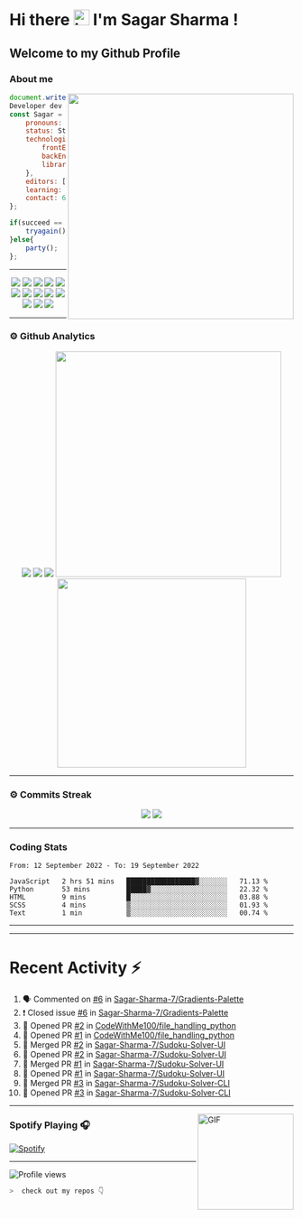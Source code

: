 # Hi there <img src="https://user-images.githubusercontent.com/1303154/88677602-1635ba80-d120-11ea-84d8-d263ba5fc3c0.gif" width="28px" alt="hi"> I'm Sagar Sharma !
## Welcome to my Github Profile 

### About me 

<img align='right' src="https://media.giphy.com/media/l0HlTy9x8FZo0XO1i/giphy.gif" width="400">

```js
document.write("Hello World");
Developer dev = new Developer(Sagar Sharma);
const Sagar = {
    pronouns: "he" | "his",
    status: Student,
    technologies: {
        frontEnd: [HTML, CSS, SASS, Javascript],
        backEnd: [Node.js, Express.js, Mongoose.js, MongoDB, Python],
        libraries: [Bootstrap, JQuery]
    },
    editors: [VS Code, Vim, PyCharm, Nano],
    learning: [Kali Linux],
    contact: 6969sagarsharma@gmail.com
};

if(succeed == false){
    tryagain();
}else{
    party();
};
```
---
<p align="center">
<img src="https://img.shields.io/badge/HTML5-E34F26?style=for-the-badge&logo=html5&logoColor=white" />
<img src="https://img.shields.io/badge/CSS3-1572B6?style=for-the-badge&logo=css3&logoColor=white" />
<img src="https://img.shields.io/badge/Javascript-323330?style=for-the-badge&logo=javascript&logoColor=F7DF1E" />
<img src="https://img.shields.io/badge/Node.js-43853D?style=for-the-badge&logo=node.js&logoColor=white" />
<img src="https://img.shields.io/badge/Express.js-404D59?style=for-the-badge" />
<img src="https://img.shields.io/badge/jQuery-0769AD?style=for-the-badge&logo=jquery&logoColor=white" />
<img src="https://img.shields.io/badge/Bootstrap-563D7C?style=for-the-badge&logo=bootstrap&logoColor=white">
<img src="https://img.shields.io/badge/MongoDB-4EA94B?style=for-the-badge&logo=mongodb&logoColor=white">
<img src="https://img.shields.io/badge/Python-FFD43B?style=for-the-badge&logo=python&logoColor=darkgreen">
<img src="https://img.shields.io/badge/Git-F05032?style=for-the-badge&logo=git&logoColor=white">
<img src="https://img.shields.io/badge/Sass-CC6699?style=for-the-badge&logo=sass&logoColor=white">
<img src="https://img.shields.io/badge/npm-CB3837?style=for-the-badge&logo=npm&logoColor=white">
<img src="https://img.shields.io/badge/Markdown-000000?style=for-the-badge&logo=markdown&logoColor=white">
</p>

---

### ⚙ Github Analytics

<p align="center">
<img src="https://github-profile-summary-cards.vercel.app/api/cards/repos-per-language?username=sagar-sharma-7&theme=nord_dark">
<img src="https://github-profile-summary-cards.vercel.app/api/cards/most-commit-language?username=sagar-sharma-7&theme=nord_dark" >
<img src="https://github-profile-trophy.vercel.app/?username=sagar-sharma-7&theme=darkhub">
<img src="https://github-readme-stats.vercel.app/api?username=sagar-sharma-7&theme=blue-green" width="400">
<img src="https://github-readme-stats.vercel.app/api/top-langs/?username=sagar-sharma-7&theme=chartreuse-dark&layout=compact" width="335">
</p>

---
### ⚙ Commits Streak 

<p align="center">
<img src="https://github-readme-streak-stats.herokuapp.com/?user=sagar-sharma-7&theme=radical">
<img src="https://activity-graph.herokuapp.com/graph?username=Sagar-Sharma-7&bg_color=000000&color=4fff67&line=4fff67&point=ffffff&area=true&hide_border=true">
</p>


___

### Coding Stats
<!--START_SECTION:waka-->

```text
From: 12 September 2022 - To: 19 September 2022

JavaScript   2 hrs 51 mins   █████████████████▓░░░░░░░   71.13 %
Python       53 mins         █████▓░░░░░░░░░░░░░░░░░░░   22.32 %
HTML         9 mins          █░░░░░░░░░░░░░░░░░░░░░░░░   03.88 %
SCSS         4 mins          ▒░░░░░░░░░░░░░░░░░░░░░░░░   01.93 %
Text         1 min           ▒░░░░░░░░░░░░░░░░░░░░░░░░   00.74 %
```

<!--END_SECTION:waka-->
____
____

# Recent Activity :zap:
<!--START_SECTION:activity-->
1. 🗣 Commented on [#6](https://github.com/Sagar-Sharma-7/Gradients-Palette/issues/6) in [Sagar-Sharma-7/Gradients-Palette](https://github.com/Sagar-Sharma-7/Gradients-Palette)
2. ❗️ Closed issue [#6](https://github.com/Sagar-Sharma-7/Gradients-Palette/issues/6) in [Sagar-Sharma-7/Gradients-Palette](https://github.com/Sagar-Sharma-7/Gradients-Palette)
3. 💪 Opened PR [#2](https://github.com/CodeWithMe100/file_handling_python/pull/2) in [CodeWithMe100/file_handling_python](https://github.com/CodeWithMe100/file_handling_python)
4. 💪 Opened PR [#1](https://github.com/CodeWithMe100/file_handling_python/pull/1) in [CodeWithMe100/file_handling_python](https://github.com/CodeWithMe100/file_handling_python)
5. 🎉 Merged PR [#2](https://github.com/Sagar-Sharma-7/Sudoku-Solver-UI/pull/2) in [Sagar-Sharma-7/Sudoku-Solver-UI](https://github.com/Sagar-Sharma-7/Sudoku-Solver-UI)
6. 💪 Opened PR [#2](https://github.com/Sagar-Sharma-7/Sudoku-Solver-UI/pull/2) in [Sagar-Sharma-7/Sudoku-Solver-UI](https://github.com/Sagar-Sharma-7/Sudoku-Solver-UI)
7. 🎉 Merged PR [#1](https://github.com/Sagar-Sharma-7/Sudoku-Solver-UI/pull/1) in [Sagar-Sharma-7/Sudoku-Solver-UI](https://github.com/Sagar-Sharma-7/Sudoku-Solver-UI)
8. 💪 Opened PR [#1](https://github.com/Sagar-Sharma-7/Sudoku-Solver-UI/pull/1) in [Sagar-Sharma-7/Sudoku-Solver-UI](https://github.com/Sagar-Sharma-7/Sudoku-Solver-UI)
9. 🎉 Merged PR [#3](https://github.com/Sagar-Sharma-7/Sudoku-Solver-CLI/pull/3) in [Sagar-Sharma-7/Sudoku-Solver-CLI](https://github.com/Sagar-Sharma-7/Sudoku-Solver-CLI)
10. 💪 Opened PR [#3](https://github.com/Sagar-Sharma-7/Sudoku-Solver-CLI/pull/3) in [Sagar-Sharma-7/Sudoku-Solver-CLI](https://github.com/Sagar-Sharma-7/Sudoku-Solver-CLI)
<!--END_SECTION:activity-->

___

<img align="right" alt="GIF" height="170px" src="https://media.giphy.com/media/J5B1Y8QZnzXXbLQIBu/giphy.gif" />

### Spotify Playing 🎧
[![Spotify](https://novatorem-kyzbk7wxl-bardiesel.vercel.app/api/spotify)](https://open.spotify.com/user/31xncutsjftde6tov3a45cja7t3q?si=2eb0165bdaa14cd2)


----

![Profile views](https://profile-counter.glitch.me/Sagar-Sharma-7/count.svg)


```zsh
>  check out my repos 👇
```
